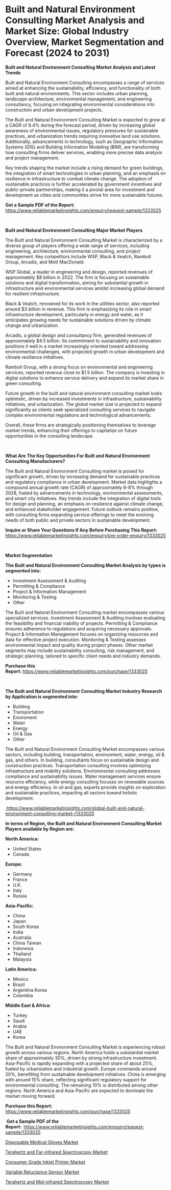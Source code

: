 <p><h1>Built and Natural Environment Consulting Market Analysis and Market Size: Global Industry Overview, Market Segmentation and Forecast (2024 to 2031)</h1></p><p><strong>Built and Natural Environment Consulting Market Analysis and Latest Trends</strong></p>
<p><p>Built and Natural Environment Consulting encompasses a range of services aimed at enhancing the sustainability, efficiency, and functionality of both built and natural environments. This sector includes urban planning, landscape architecture, environmental management, and engineering consultancy, focusing on integrating environmental considerations into construction and urban development projects. </p><p>The Built and Natural Environment Consulting Market is expected to grow at a CAGR of 9.4% during the forecast period, driven by increasing global awareness of environmental issues, regulatory pressures for sustainable practices, and urbanization trends requiring innovative land use solutions. Additionally, advancements in technology, such as Geographic Information Systems (GIS) and Building Information Modeling (BIM), are transforming how consulting firms deliver services, enabling more precise data analysis and project management.</p><p>Key trends shaping the market include a rising demand for green buildings, the integration of smart technologies in urban planning, and an emphasis on resilience in infrastructure to combat climate change. The adoption of sustainable practices is further accelerated by government incentives and public-private partnerships, making it a pivotal area for investment and development as cities and communities strive for more sustainable futures.</p></p>
<p><strong>Get a Sample PDF of the Report:&nbsp;</strong> <a href="https://www.reliablemarketinsights.com/enquiry/request-sample/1333025?utm_campaign=1580&utm_medium=2&utm_source=Github&utm_content=ia&utm_term=12102024&utm_id=built-and-natural-environment-consulting">https://www.reliablemarketinsights.com/enquiry/request-sample/1333025</a></p>
<p>&nbsp;</p>
<p><strong>Built and Natural Environment Consulting Major Market Players</strong></p>
<p><p>The Built and Natural Environment Consulting Market is characterized by a diverse group of players offering a wide range of services, including engineering, architecture, environmental consulting, and project management. Key competitors include WSP, Black & Veatch, Ramboll Group, Arcadis, and Mott MacDonald. </p><p>WSP Global, a leader in engineering and design, reported revenues of approximately $8 billion in 2022. The firm is focusing on sustainable solutions and digital transformation, aiming for substantial growth in infrastructure and environmental services amidst increasing global demand for resilient infrastructure.</p><p>Black & Veatch, renowned for its work in the utilities sector, also reported around $3 billion in revenue. This firm is emphasizing its role in smart infrastructure development, particularly in energy and water, as it anticipates growing needs for sustainable solutions driven by climate change and urbanization.</p><p>Arcadis, a global design and consultancy firm, generated revenues of approximately $4.5 billion. Its commitment to sustainability and innovation positions it well in a market increasingly oriented toward addressing environmental challenges, with projected growth in urban development and climate resilience initiatives.</p><p>Ramboll Group, with a strong focus on environmental and engineering services, reported revenue close to $1.5 billion. The company is investing in digital solutions to enhance service delivery and expand its market share in green consulting.</p><p>Future growth in the built and natural environment consulting market looks optimistic, driven by increased investments in infrastructure, sustainability initiatives, and urbanization. The global market size is projected to expand significantly as clients seek specialized consulting services to navigate complex environmental regulations and technological advancements.</p><p>Overall, these firms are strategically positioning themselves to leverage market trends, enhancing their offerings to capitalize on future opportunities in the consulting landscape.</p></p>
<p>&nbsp;</p>
<p><strong>What Are The Key Opportunities For Built and Natural Environment Consulting Manufacturers?</strong></p>
<p><p>The Built and Natural Environment Consulting market is poised for significant growth, driven by increasing demand for sustainable practices and regulatory compliance in urban development. Market data highlights a compound annual growth rate (CAGR) of approximately 6-8% through 2028, fueled by advancements in technology, environmental assessments, and smart city initiatives. Key trends include the integration of digital tools for design and planning, an emphasis on resilience against climate change, and enhanced stakeholder engagement. Future outlook remains positive, with consulting firms expanding service offerings to meet the evolving needs of both public and private sectors in sustainable development.</p></p>
<p><strong>Inquire or Share Your Questions If Any Before Purchasing This Report:</strong> <a href="https://www.reliablemarketinsights.com/enquiry/pre-order-enquiry/1333025?utm_campaign=1580&utm_medium=2&utm_source=Github&utm_content=ia&utm_term=12102024&utm_id=built-and-natural-environment-consulting">https://www.reliablemarketinsights.com/enquiry/pre-order-enquiry/1333025</a></p>
<p>&nbsp;</p>
<p><strong>Market Segmentation</strong></p>
<p><strong>The Built and Natural Environment Consulting Market Analysis by types is segmented into:</strong></p>
<p><ul><li>Investment Assessment & Auditing</li><li>Permitting & Compliance</li><li>Project & Information Management</li><li>Monitoring & Testing</li><li>Other</li></ul></p>
<p><p>The Built and Natural Environment Consulting market encompasses various specialized services. Investment Assessment & Auditing involves evaluating the feasibility and financial viability of projects. Permitting & Compliance ensures adherence to regulations and acquiring necessary approvals. Project & Information Management focuses on organizing resources and data for effective project execution. Monitoring & Testing assesses environmental impact and quality during project phases. Other market segments may include sustainability consulting, risk management, and strategic planning, tailored to specific client needs and industry demands.</p></p>
<p><strong>Purchase this Report:&nbsp;</strong><a href="https://www.reliablemarketinsights.com/purchase/1333025?utm_campaign=1580&utm_medium=2&utm_source=Github&utm_content=ia&utm_term=12102024&utm_id=built-and-natural-environment-consulting">https://www.reliablemarketinsights.com/purchase/1333025</a></p>
<p>&nbsp;</p>
<p><strong>The Built and Natural Environment Consulting Market Industry Research by Application is segmented into:</strong></p>
<p><ul><li>Building</li><li>Transportation</li><li>Enviroment</li><li>Water</li><li>Energy</li><li>Oil & Gas</li><li>Other</li></ul></p>
<p><p>The Built and Natural Environment Consulting Market encompasses various sectors, including building, transportation, environment, water, energy, oil & gas, and others. In building, consultants focus on sustainable design and construction practices. Transportation consulting involves optimizing infrastructure and mobility solutions. Environmental consulting addresses compliance and sustainability issues. Water management services ensure resource efficiency, while energy consulting focuses on renewable sources and energy efficiency. In oil and gas, experts provide insights on exploration and sustainable practices, impacting all sectors toward holistic development.</p></p>
<p><a href="https://www.reliablemarketinsights.com/global-built-and-natural-environment-consulting-market-r1333025?utm_campaign=1580&utm_medium=2&utm_source=Github&utm_content=ia&utm_term=12102024&utm_id=built-and-natural-environment-consulting">&nbsp;https://www.reliablemarketinsights.com/global-built-and-natural-environment-consulting-market-r1333025</a></p>
<p><strong>In terms of Region, the Built and Natural Environment Consulting Market Players available by Region are:</strong></p>
<p>
    <p> <strong> North America: </strong>
        <ul>
            <li>United States</li>
            <li>Canada</li>
        </ul>
        </p> 
    <p> <strong> Europe: </strong>
        <ul>
            <li>Germany</li>
            <li>France</li>
            <li>U.K.</li>
            <li>Italy</li>
            <li>Russia</li>
        </ul>
        </p> 
    <p> <strong> Asia-Pacific: </strong>
        <ul>
            <li>China</li>
            <li>Japan</li>
            <li>South Korea</li>
            <li>India</li>
            <li>Australia</li>
            <li>China Taiwan</li>
            <li>Indonesia</li>
            <li>Thailand</li>
            <li>Malaysia</li>
        </ul>
        </p> 
    <p> <strong> Latin America: </strong>
        <ul>
            <li>Mexico</li>
            <li>Brazil</li>
            <li>Argentina Korea</li>
            <li>Colombia</li>
        </ul>
        </p> 
    <p> <strong> Middle East & Africa: </strong>
        <ul>
            <li>Turkey</li>
            <li>Saudi</li>
            <li>Arabia</li>
            <li>UAE</li>
            <li>Korea</li>
        </ul>
    </p>
    </p>
<p><p>The Built and Natural Environment Consulting Market is experiencing robust growth across various regions. North America holds a substantial market share of approximately 30%, driven by strong infrastructure investment. Asia-Pacific is rapidly expanding with a projected share of about 25%, fueled by urbanization and industrial growth. Europe commands around 20%, benefiting from sustainable development initiatives. China is emerging with around 15% share, reflecting significant regulatory support for environmental consulting. The remaining 10% is distributed among other regions. North America and Asia-Pacific are expected to dominate the market moving forward.</p></p>
<p><strong>Purchase this Report: </strong><a href="https://www.reliablemarketinsights.com/purchase/1333025?utm_campaign=1580&utm_medium=2&utm_source=Github&utm_content=ia&utm_term=12102024&utm_id=built-and-natural-environment-consulting">https://www.reliablemarketinsights.com/purchase/1333025</a></p>
<p>&nbsp;<strong>Get a Sample PDF of the Report:&nbsp;&nbsp;</strong><a href="https://www.reliablemarketinsights.com/enquiry/request-sample/1333025?utm_campaign=1580&utm_medium=2&utm_source=Github&utm_content=ia&utm_term=12102024&utm_id=built-and-natural-environment-consulting">https://www.reliablemarketinsights.com/enquiry/request-sample/1333025</a></p>
<p><strong></strong></p>
<p><p><a href="https://github.com/DixieGrimes/Market-Research-Report-List-1/blob/main/disposable-medical-gloves-market.md?utm_campaign=1580&utm_medium=2&utm_source=Github&utm_content=ia&utm_term=12102024&utm_id=built-and-natural-environment-consulting">Disposable Medical Gloves Market</a></p><p><a href="https://www.linkedin.com/pulse/global-terahertz-far-infrared-spectroscopy-market-product-type-mn7yc?utm_campaign=1580&utm_medium=2&utm_source=Github&utm_content=ia&utm_term=12102024&utm_id=built-and-natural-environment-consulting">Terahertz and Far-infrared Spectroscopy Market</a></p><p><a href="https://www.linkedin.com/pulse/market-forecast-global-consumer-grade-inkjet-printer-trends-qnwqc?utm_campaign=1580&utm_medium=2&utm_source=Github&utm_content=ia&utm_term=12102024&utm_id=built-and-natural-environment-consulting">Consumer Grade Inkjet Printer Market</a></p><p><a href="https://github.com/abbislposival/Market-Research-Report-List-1/blob/main/variable-reluctance-sensor-market.md?utm_campaign=1580&utm_medium=2&utm_source=Github&utm_content=ia&utm_term=12102024&utm_id=built-and-natural-environment-consulting">Variable Reluctance Sensor Market</a></p><p><a href="https://www.linkedin.com/pulse/terahertz-mid-infrared-spectroscopy-market-analysis-report-ojcac?utm_campaign=1580&utm_medium=2&utm_source=Github&utm_content=ia&utm_term=12102024&utm_id=built-and-natural-environment-consulting">Terahertz and Mid-infrared Spectroscopy Market</a></p></p>